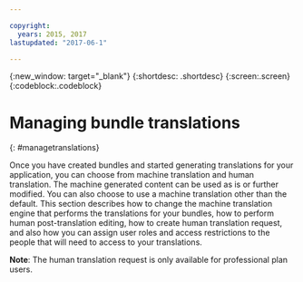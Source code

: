 ```yaml
---

copyright:
  years: 2015, 2017
lastupdated: "2017-06-1"

---
```


{:new_window: target="_blank"}
{:shortdesc: .shortdesc}
{:screen:.screen}
{:codeblock:.codeblock}

# Managing bundle translations
{: #managetranslations}


Once you have created bundles and started generating translations for your application, you can choose from machine translation and human translation. The machine generated content can be used as is or further modified. You can also choose to use a machine translation other than the default. This section describes how to change the machine translation engine that performs the translations for your bundles, how to perform human post-translation editing, how to create human translation request, and also how you can assign user roles and access restrictions to the people that will need to access to your translations.

**Note**: The human translation request is only available for professional plan users. 
